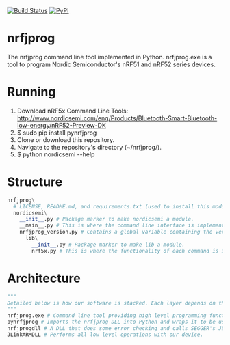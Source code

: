[![Build Status](https://travis-ci.org/mjdietzx/nrfjprog.svg?branch=develop)](https://travis-ci.org/mjdietzx/nrfjprog)
[![PyPI](https://img.shields.io/pypi/l/Django.svg)](https://opensource.org/licenses/BSD-3-Clause)

# nrfjprog
The nrfjprog command line tool implemented in Python. nrfjprog.exe is a tool to program Nordic Semiconductor's nRF51 and nRF52 series devices.

# Running
1. Download nRF5x Command Line Tools: http://www.nordicsemi.com/eng/Products/Bluetooth-Smart-Bluetooth-low-energy/nRF52-Preview-DK
2. $ sudo pip install pynrfjprog
3. Clone or download this repository.
4. Navigate to the repository's directory (~/nrfjprog/).
5. $ python nordicsemi --help

# Structure
```python
nrfjprog\
  # LICENSE, README.md, and requirements.txt (used to install this module). setup.py and tests\ to be added here in the future.
  nordicsemi\
    __init__.py # Package marker to make nordicsemi a module.
    __main__.py # This is where the command line interface is implemented. It parsers arguemnts using argparse and calls nRF5x to perform the requested operation.
    nrfjprog_version.py # Contains a global variable containing the version of nrfjprog.
      lib\
        __init__.py # Package marker to make lib a module.
        nrf5x.py # This is where the functionality of each command is implemented. Uses the pynrfjprog module.
```
# Architecture
```python
"""
Detailed below is how our software is stacked. Each layer depends on the layer below.
"""
nrfjprog.exe # Command line tool providing high level programming functionality for nRF5x devices.
pynrfjprog # Imports the nrfjprog DLL into Python and wraps it to be used in applications like this one or directly in scripts.
nrfjprogdll # A DLL that does some error checking and calls SEGGER's JLink API. Wraps JLink API specifically for nRF5x devices.
JLinkARMDLL # Performs all low level operations with our device.
```
